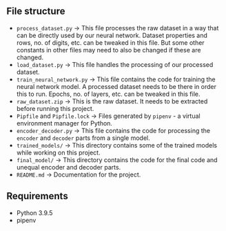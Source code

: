 ## File structure
- `process_dataset.py` -> This file processes the raw dataset in a way that can be directly used by our neural network. Dataset properties and rows, no. of digits, etc. can be tweaked in this file. But some other constants in other files may need to also be changed if these are changed.
- `load_dataset.py` -> This file handles the processing of our processed dataset.
- `train_neural_network.py` ->  This file contains the code for training the neural network model. A processed dataset needs to be there in order this to run. Epochs, no. of layers, etc. can be tweaked in this file.
- `raw_dataset.zip` -> This is the raw dataset. It needs to be extracted before running this project.
- `Pipfile` and `Pipfile.lock` -> Files generated by `pipenv` - a virtual environment manager for Python.
- `encoder_decoder.py` -> This file contains the code for processing the `encoder` and `decoder` parts from a single model.
- `trained_models/` -> This directory contains some of the trained models while working on this project.
- `final_model/` -> This directory contains the code for the final code and unequal encoder and decoder parts.
- `README.md` -> Documentation for the project.

## Requirements
- Python 3.9.5
- pipenv
